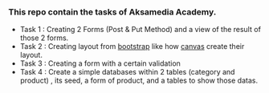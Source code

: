 ### This repo contain the tasks of Aksamedia Academy.
- Task 1 : Creating 2 Forms (Post & Put Method) and a view of the result of those 2 forms.
- Task 2 : Creating layout from [bootstrap](https://www.google.com/url?q=https://startbootstrap.com/template-overviews/sb-admin-2/&ust=1541102880000000&usg=AFQjCNFortBSahjOi5-DWVg-e_jVqMwGNA&hl=id) like how [canvas](https://github.com/cnvs/canvas) create their layout.
- Task 3 : Creating a form with a certain validation
- Task 4 : Create a simple databases within 2 tables (category and product) , its seed, a form of product, and a tables to show those datas.
